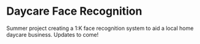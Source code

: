 # Daycare Face Recognition
Summer project creating a 1:K face recognition system to aid a local home daycare business. Updates to come!
